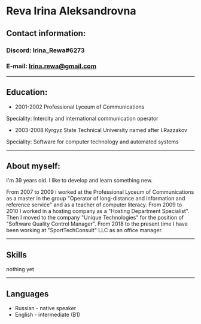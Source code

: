 # Reva Irina Aleksandrovna #

## Contact information: ##
### Discord: Irina_Rewa#6273  ###
### E-mail: Irina.rewa@gmail.com ###

------------------------------
## Education: ##
* 2001-2002 Professional Lyceum of Communications

Speciality: Intercity and international communication operator

* 2003-2008 Kyrgyz State Technical University named after I.Razzakov

Speciality: Software for computer technology and automated systems

------------------------------
## About myself: ## 

I'm 39 years old. I like to develop and learn something new. 

From 2007 to 2009 i worked at the Professional Lyceum of Communications as a master in the group "Operator of long-distance and information and reference service" and as a teacher of computer literacy. From 2009 to 2010 I worked in a hosting company as a "Hosting Department Specialist". Then I moved to the company "Unique Technologies" for the position of "Software Quality Control Manager". From 2018 to the present time I have been working at "SportTechConsult" LLC as an office manager. 

-------------------------------
## Skills ##

nothing yet

--------------------------------
## Languages ##

* Russian - native speaker
* English - intermediate (B1)